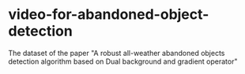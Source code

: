 # video-for-abandoned-object-detection
The dataset of the paper "A robust all-weather abandoned objects detection algorithm based on Dual background and gradient operator"
